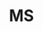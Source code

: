 ---
name: Nishanth Subramanian
tag: nishanth
title: MS
dept: Computer Science
webpage: 
image: 
start: 2022-09-01
end: 2023-04-28
projects:
    sonic
---